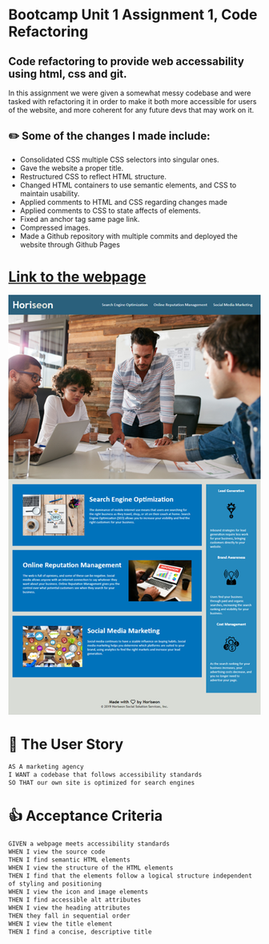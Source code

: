 # Bootcamp Unit 1 Assignment 1, Code Refactoring

## Code refactoring to provide web accessability using html, css and git.

In this assignment we were given a somewhat messy codebase and were tasked with refactoring it in order to make it both more accessible for users of the website, and more coherent for any future devs that may work on it.

## ✏️ Some of the changes I made include:

- Consolidated CSS multiple CSS selectors into singular ones.
- Gave the website a proper title.
- Restructured CSS to reflect HTML structure.
- Changed HTML containers to use semantic elements, and CSS to maintain usability.
- Applied comments to HTML and CSS regarding changes made
- Applied comments to CSS to state affects of elements.
- Fixed an anchor tag same page link.
- Compressed images.
- Made a Github repository with multiple commits and deployed the website through Github Pages

# [Link to the webpage](https://wratten.github.io/Bootcamp-Unit-1-Assignment-1/)

![A screenshot of the website](screenshot.png)

# 📄 The User Story

```
AS A marketing agency
I WANT a codebase that follows accessibility standards
SO THAT our own site is optimized for search engines
```

# 👍 Acceptance Criteria

```
GIVEN a webpage meets accessibility standards
WHEN I view the source code
THEN I find semantic HTML elements
WHEN I view the structure of the HTML elements
THEN I find that the elements follow a logical structure independent of styling and positioning
WHEN I view the icon and image elements
THEN I find accessible alt attributes
WHEN I view the heading attributes
THEN they fall in sequential order
WHEN I view the title element
THEN I find a concise, descriptive title
```
